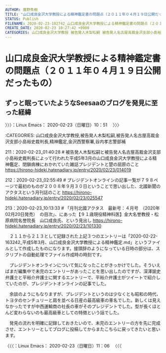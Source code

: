 ```yaml
---
AUTHOR: 廣野秀樹
TITLE: "山口成良金沢大学教授による精神鑑定書の問題点（２０１１年０４月１９日公開だったもの）"
STATUS: Publish
FILENAME: 2020-02-23-102742_山口成良金沢大学教授による精神鑑定書の問題点（２０１１年０４月１９日公開だったもの）.md
CREATE_DATE: 2020-02-23 10:27:42 +0900
CATEGORIES: 山口成良金沢大学教授 被告発人木梨松嗣 被告発人名古屋高裁金沢支部小島裕史裁判長 精神鑑定 金沢西警察署 谷内孝志警部補
---
```


# 山口成良金沢大学教授による精神鑑定書の問題点（２０１１年０４月１９日公開だったもの）

## ずっと眠っていたようなSeesaaのブログを発見に至った経緯

〉〉〉：Linux Emacs： 2020-02-23（日曜日）10：51　 〉〉〉

:CATEGORIES: 山口成良金沢大学教授,被告発人木梨松嗣,被告発人名古屋高裁金沢支部小島裕史裁判長,精神鑑定,金沢西警察署,谷内孝志警部補

211：2020-02-23_01:40:28 # 被告発人木梨松嗣と被告発人名古屋高裁金沢支部小島裕史裁判長によって行われた平成5年3月の山口成良金沢大学教授による精神鑑定、閉鎖病棟におかれていた雑誌プレジデントと楚の屈原のこと https://hirono-hideki.hatenadiary.jp/entry/2020/02/23/014019

212：2020-02-23_02:55:49 # プレジデントオンラインの記事一覧が７９８ページで最初のものが２００８年９月３０日ということで思い出した、北國新聞のアクタスという月刊誌のこと https://hirono-hideki.hatenadiary.jp/entry/2020/02/23/025547

213：2020-02-23_10:13:33 # 「月刊北國アクタス　最新号：４月号　（2020年02月20日発売）　の目次」、にあった【９１歳現役精神科医】金大名誉教授・松原病院名誉院長　山口成良氏、という見出し https://hirono-hideki.hatenadiary.jp/entry/2020/02/23/101330

　２１１から２１３として記録された上記３つのエントリーは「2020-02-22-163242_平成5年3月、山口成良金沢大学教授による精神鑑定.md」というファイルとして作成したものになります。接頭辞のようになっている日時の部分は、スクリプトの自動処理でファイル作成時の時刻です。

　プレジデントオンラインについて気になったことがきっかけでした。そういえばまだ編集中で未完のエントリーがあったことを思い出したのですが、深澤諭史弁護士と平裕介弁護士に関するエントリーで、平裕介弁護士がツイートで紹介していたのが、プレジデントオンラインの記事でした。

　余談のようにもなりますが、プレジデントというのは少なくとも昭和の時代、トヨタのセンチュリーと肩を並べる日産の最高級車の車名でした。新しくは見えなかったですが中西運輸商の社長の車がそのプレジデントでした。型が長くほとんど変わらないのも最高級車としての特徴という話でした。

　発見の流れを明確に記録しておきたいので、未完のエントリーの方を先に完成させ、エントリーとしてブログに投稿してからまたこちらに戻ってきたいと思います。

〈〈〈：Linux Emacs： 2020-02-23（日曜日）11：06 　〈〈〈


